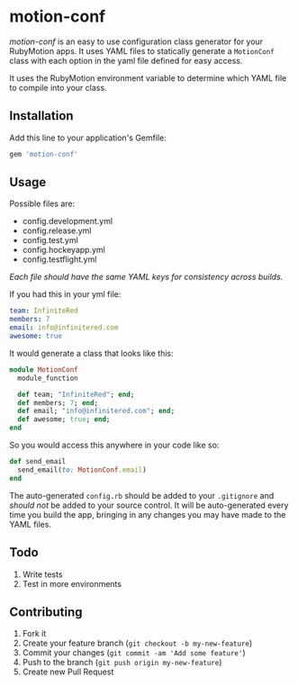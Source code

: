 # motion-conf

_motion-conf_ is an easy to use configuration class generator for your RubyMotion apps. It uses YAML files to statically generate a `MotionConf` class with each option in the yaml file defined for easy access.

It uses the RubyMotion environment variable to determine which YAML file to compile into your class.

## Installation

Add this line to your application's Gemfile:

```ruby
gem 'motion-conf'
```

## Usage

Possible files are:

 - config.development.yml
 - config.release.yml
 - config.test.yml
 - config.hockeyapp.yml
 - config.testflight.yml

_Each file should have the same YAML keys for consistency across builds._

If you had this in your yml file:

```yml
team: InfiniteRed
members: 7
email: info@infinitered.com
awesome: true
```
It would generate a class that looks like this:

```ruby
module MotionConf
  module_function

  def team; "InfiniteRed"; end;
  def members; 7; end;
  def email; "info@infinitered.com"; end;
  def awesome; true; end;
end
```

So you would access this anywhere in your code like so:

```ruby
def send_email
  send_email(to: MotionConf.email)
end
```

The auto-generated `config.rb` should be added to your `.gitignore` and _should not_ be added to your source control. It will be auto-generated every time you build the app, bringing in any changes you may have made to the YAML files.

## Todo

1. Write tests
2. Test in more environments

## Contributing

1. Fork it
2. Create your feature branch (`git checkout -b my-new-feature`)
3. Commit your changes (`git commit -am 'Add some feature'`)
4. Push to the branch (`git push origin my-new-feature`)
5. Create new Pull Request
